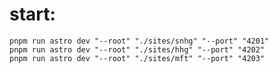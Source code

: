 # start:

`pnpm run astro dev "--root" "./sites/snhg" "--port" "4201"`  
`pnpm run astro dev "--root" "./sites/hhg" "--port" "4202"`  
`pnpm run astro dev "--root" "./sites/mft" "--port" "4203"`  

